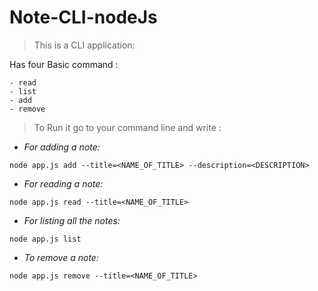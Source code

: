 # Note-CLI-nodeJs

> This is a CLI application:

 Has four Basic command :
 ```
 - read 
 - list
 - add
 - remove
 
 ```

 > To Run it go to your command line and write :


- *For adding a note:*

 `node app.js add --title=<NAME_OF_TITLE> --description=<DESCRIPTION>`
 
- *For reading a note:*

 `node app.js read --title=<NAME_OF_TITLE>`
  
- *For listing all the notes:*

 `node app.js list`
  
- *To remove a note:*

 `node app.js remove --title=<NAME_OF_TITLE>`

